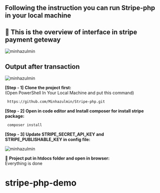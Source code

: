 ## Following the instruction you can run Stripe-php in your local machine

## 🙂 This is the overview of interface in stripe payment geteway
![minhazulmin](https://i.postimg.cc/nL2G8qmv/stripe-php.png)

##  Output after transaction 
![minhazulmin](https://i.postimg.cc/76TfYv6M/congratulations.png)

**[Step - 1]** **Clone the project first:**<br/>
(Open PowerShell In Your Local Machine and put this command)
 ```bash
  https://github.com/Minhazulmin/Stripe-php.git
```
**[Step - 2]** **Open in code editor and Install composer for install stripe package:** 
```bash
 composer install
```
**[Step - 3]** **Update STRIPE_SECRET_API_KEY and STRIPE_PUBLISHABLE_KEY in config file:**
 
![minhazulmin](https://i.postimg.cc/Nf07BFt1/stripe-key.png)

🙂 **Project put in htdocs folder and open in browser:** <br/>
Everything is done

# stripe-php-demo
